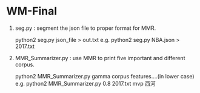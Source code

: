 # WM-Final
1. seg.py : segment the json file to proper format for MMR.

    python2 seg.py json_file > out.txt
    e.g. python2 seg.py NBA.json > 2017.txt

2. MMR_Summarizer.py : use MMR to print five important and different corpus.

    python2 MMR_Summarizer.py gamma corpus features....(in lower case)
    e.g. python2 MMR_Summarizer.py 0.8 2017.txt mvp 西河
